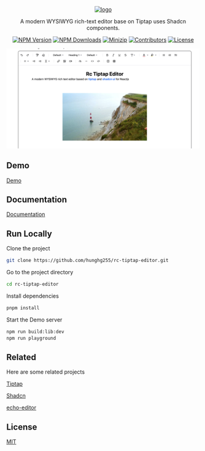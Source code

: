<p align="center">
<a href="https://www.npmjs.com/package/rc-tiptap-editor" target="_blank" rel="noopener noreferrer">
<img src="https://api.iconify.design/ic:round-wysiwyg.svg?color=%23bbdf58" alt="logo" width='100'/></a>
</p>

<p align="center">
 A modern WYSIWYG rich-text editor base on Tiptap uses Shadcn components.
</p>

<p align="center">
  <a href="https://www.npmjs.com/package/rc-tiptap-editor" target="_blank" rel="noopener noreferrer"><img src="https://badge.fury.io/js/rc-tiptap-editor.svg" alt="NPM Version" /></a>
  <a href="https://www.npmjs.com/package/rc-tiptap-editor" target="_blank" rel="noopener noreferrer"><img src="https://img.shields.io/npm/dt/rc-tiptap-editor.svg?logo=npm" alt="NPM Downloads" /></a>
  <a href="https://bundlephobia.com/result?p=rc-tiptap-editor" target="_blank" rel="noopener noreferrer"><img src="https://img.shields.io/bundlephobia/minzip/rc-tiptap-editor" alt="Minizip" /></a>
  <a href="https://github.com/hunghg255/rc-tiptap-editor/graphs/contributors" target="_blank" rel="noopener noreferrer"><img src="https://img.shields.io/badge/all_contributors-1-orange.svg" alt="Contributors" /></a>
  <a href="https://github.com/hunghg255/rc-tiptap-editor/blob/main/LICENSE" target="_blank" rel="noopener noreferrer"><img src="https://badgen.net/github/license/hunghg255/rc-tiptap-editor" alt="License" /></a>
</p>

![App Screenshot](./screenshot/screenshot.png)

## Demo

[Demo](https://rc-tiptap-editor-playground.vercel.app/)

## Documentation

[Documentation](https://rc-tiptap-editor.vercel.app/)

## Run Locally

Clone the project

```bash
git clone https://github.com/hunghg255/rc-tiptap-editor.git
```

Go to the project directory

```bash
cd rc-tiptap-editor
```

Install dependencies

```bash
pnpm install
```

Start the Demo server

```bash
npm run build:lib:dev
npm run playground
```

## Related

Here are some related projects

[Tiptap](https://tiptap.dev)

[Shadcn](https://ui.shadcn.com/)

[echo-editor](https://github.com/Seedsa/echo-editor)

## License

[MIT](./LICENSE)
